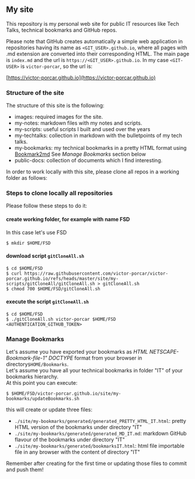 
## My site

This repository is my personal web site for public IT resources like Tech Talks, technical bookmarks and GitHub repos.

Please note that GitHub creates automatically a simple web application in repositories having its name as `<GIT_USER>.github.io`, where all pages with .md extension are converted into their corresponding HTML. The main page is `index.md` and the url is `https://<GIT_USER>.github.io`.
In my case `<GIT-USER>` is `victor-porcar`, so the url is:

 
[https://victor-porcar.github.io](https://victor-porcar.github.io)
 
### Structure of the site
The structure of this site is the following:

* images: required images for the site.
* my-notes: markdown files with my notes and scripts.
* my-scripts: useful scripts I built and used over the years
* my-techtalks: collection in markdown with the bulletpoints of my tech talks.
* my-bookmarks: my technical bookmarks in a pretty HTML format using [Bookmark2md](https://github.com/victor-porcar/Bookmark2md) See *Manage Bookmarks* section below
* public-docs: collection of documents which I find interesting.

In order to work locally with this site, please clone all repos in a working folder as follows:

### Steps to clone locally all repositories

Please follow these steps to do it:

#### create working folder, for example with name FSD
In this case let's use FSD
```
$ mkdir $HOME/FSD
```
#### download script `gitCloneAll.sh`
```
$ cd $HOME/FSD
$ curl https://raw.githubusercontent.com/victor-porcar/victor-porcar.github.io/refs/heads/master/site/my-scripts/gitCloneAll/gitCloneAll.sh > gitCloneAll.sh
$ chmod 700 $HOME/FSD/gitCloneAll.sh
``` 
    
#### execute the script `gitCloneAll.sh`
```
$ cd $HOME/FSD
$ ./gitCloneAll.sh victor-porcar $HOME/FSD <AUTHENTICATION_GITHUB_TOKEN>
```


### Manage Bookmarks

Let's assume you have exported your bookmarks as *HTML NETSCAPE-Bookmark-file-1" DOCTYPE* format from your browser in directory`$HOME/Bookmarks`.<br>
Let's assume you have all your technical bookmarks in folder "IT" of your bookmarks hierarchy.<br>
At this point you can execute:
 
```
$ $HOME/FSD/victor-porcar.github.io/site/my-bookmarks/updateBookmarks.sh
```
this will create or update three files:

*  `./site/my-bookmarks/generated/generated_PRETTY_HTML_IT.html`: pretty HTML version of the bookmarks under directory "IT"
*  `./site/my-bookmarks/generated/generated_MD_IT.md`: markdown GitHub flavour of the bookmarks under directory "IT"
*  `./site/my-bookmarks/generated/bookmarksIT.html`: html file importable file in any browser with the content of directory "IT"

Remember after creating for the first time or updating those files to commit and push them!

